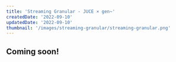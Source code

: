 ```yaml
---
title: 'Streaming Granular - JUCE × gen~'
createdDate: '2022-09-10'
updatedDate: '2022-09-10'
thumbnail: '/images/streaming-granular/streaming-granular.png'
---
```


## Coming soon!
